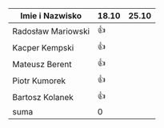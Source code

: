 Imie i Nazwisko  | 18.10 | 25.10 |
---------------- | ----- | ----- |
Radosław Mariowski | :+1: ||
Kacper Kempski | :+1: ||
Mateusz Berent | :+1: ||
Piotr Kumorek	 | :+1:	| 	
Bartosz Kolanek	 | :+1:	| 
suma             | 0   ||
